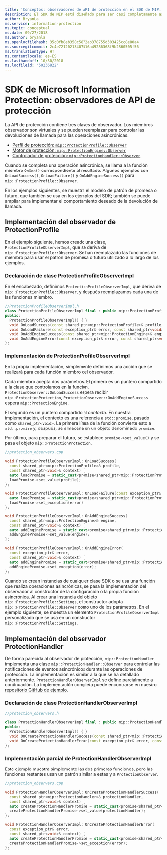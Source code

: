 ```yaml
---
title: 'Conceptos: observadores de API de protección en el SDK de MIP.'
description: El SDK de MIP está diseñado para ser casi completamente asincrónico. Este artículo le ayudará a comprender cómo se implementan y se usan los observadores de API de protección para el asincronismo.
author: BryanLa
ms.service: information-protection
ms.topic: conceptual
ms.date: 09/27/2018
ms.author: bryanla
ms.openlocfilehash: 35c0fb8eb358c5872ab378755d303425cc8e80a4
ms.sourcegitcommit: 2c4e72120213407516a49286368f9b2860505f56
ms.translationtype: HT
ms.contentlocale: es-ES
ms.lasthandoff: 10/30/2018
ms.locfileid: "50236822"
---
```

# <a name="microsoft-information-protection-sdk---protection-api-observers"></a>SDK de Microsoft Information Protection: observadores de API de protección

La API de protección contiene tres clases de observador. Los miembros observador son virtuales y se pueden reemplazar para controlar las devoluciones de llamada para las operaciones asincrónicas.

- [Perfil de protección: `mip::ProtectionProfile::Observer`](reference/class_mip_ProtectionProfile_observer.md)
- [Motor de protección: `mip::ProtectionEngine::Observer`](reference/class_mip_ProtectionEngine_observer.md)
- [Controlador de protección: `mip::ProtectionHandler::Observer`](reference/class_mip_Protectionhandler_observer.md)

Cuando se completa una operación asincrónica, se llama a la función miembro `OnXxx()` correspondiente al resultado. Algunos ejemplos son `OnLoadSuccess()`, `OnLoadFailure()` y `OnAddEngineSuccess()` para `mip::ProtectionProfile::Observer`.

En los ejemplos siguientes, se muestra el modelo de patrón de promesa o futuro, que también se usa en los ejemplos del SDK; también se puede ampliar para implementar el comportamiento deseado de la devolución de llamada. 

## <a name="protectionprofile-observer-implementation"></a>Implementación del observador de ProtectionProfile

En el ejemplo siguiente, hemos creado una clase, `ProtectionProfileObserverImpl`, que se deriva de `mip::ProtectionProfile::Observer`. Se han reemplazado las funciones de miembro para usar el patrón de promesa o futuro utilizado a lo largo de los ejemplos.

### <a name="protectionprofileobserverimpl-class-declaration"></a>Declaración de clase ProtectionProfileObserverImpl

En el encabezado, definimos `ProtectionProfileObserverImpl`, que deriva de `mip::ProtectionProfile::Observer`, y después reemplazamos cada una de las funciones miembro.

```cpp
//ProtectionProfileObserverImpl.h
class ProtectionProfileObserverImpl final : public mip::ProtectionProfile::Observer {
public:
  ProtectionProfileObserverImpl() { }
  void OnLoadSuccess(const shared_ptr<mip::ProtectionProfile>& profile, const shared_ptr<void>& context) override;
  void OnLoadFailure(const exception_ptr& error, const shared_ptr<void>& context) override;
  void OnAddEngineSuccess(const shared_ptr<mip::ProtectionEngine>& engine, const shared_ptr<void>& context) override;
  void OnAddEngineError(const exception_ptr& error, const shared_ptr<void>& context) override;
};
```

### <a name="protectionprofileobserverimpl-implementation"></a>Implementación de ProtectionProfileObserverImpl

En la propia implementación, simplemente definimos una acción que se realizará para cada función miembro del observador.

Cada miembro acepta dos parámetros. El primero es un puntero compartido a la clase que controlamos en la función. `ProtectionObserver::OnLoadSuccess` espera recibir `mip::ProtectionProtection`, `ProtectionObserver::OnAddEngineSuccess` espera `mip::ProtectionEngine`.

El segundo es un puntero compartido al *contexto*. En nuestra implementación, el contexto es una referencia a `std::promise`, pasado como `shared_ptr<void>`. La primera línea de la función convierte esto a `std::promise` y, después, se almacena en un objeto denominado `promise`.

Por último, para preparar el futuro, se establece `promise->set_value()` y se pasa el objeto `mip::ProtectionProtection`.

```cpp
//protection_observers.cpp

void ProtectionProfileObserverImpl::OnLoadSuccess(
  const shared_ptr<mip::ProtectionProfile>& profile,
  const shared_ptr<void>& context) {
  auto loadPromise = static_cast<promise<shared_ptr<mip::ProtectionProfile>>*>(context.get());
  loadPromise->set_value(profile);
};

void ProtectionProfileObserverImpl::OnLoadFailure(const exception_ptr& error, const shared_ptr<void>& context) {
  auto loadPromise = static_cast<promise<shared_ptr<mip::ProtectionProfile>>*>(context.get());
  loadPromise->set_exception(error);
};

void ProtectionProfileObserverImpl::OnAddEngineSuccess(
  const shared_ptr<mip::ProtectionEngine>& engine,
  const shared_ptr<void>& context) {
  auto addEnginePromise = static_cast<promise<shared_ptr<mip::ProtectionEngine>>*>(context.get());
  addEnginePromise->set_value(engine);
};

void ProtectionProfileObserverImpl::OnAddEngineError(
  const exception_ptr& error,
  const shared_ptr<void>& context) {
  auto addEnginePromise = static_cast<promise<shared_ptr<mip::ProtectionEngine>>*>(context.get());
  addEnginePromise->set_exception(error);
};
```

Cuando se crean instancias de cualquier clase SDK o se usa una función que realiza operaciones asincrónicas, se pasa la implementación del observador al constructor de la configuración o la propia función asincrónica. Al crear una instancia del objeto `mip::ProtectionProfile::Settings`, el constructor adopta `mip::ProtectionProfile::Observer` como uno de los parámetros. En el ejemplo siguiente, se muestra un elemento `ProtectionProfileObserverImpl` personalizado que se usa en un constructor `mip::ProtectionProfile::Settings`.

## <a name="protectionhandler-observer-implementation"></a>Implementación del observador ProtectionHandler

De forma parecida al observador de protección, `mip::ProtectionHandler` implementa una clase `mip::ProtectionHandler::Observer` para controlar las notificaciones de eventos asincrónicos durante las operaciones de protección. La implementación es similar a la que se ha detallado anteriormente. `ProtectionHandlerObserverImpl` se define parcialmente a continuación. La implementación completa puede encontrarse en nuestro [repositorio GitHub de ejemplo](https://azure.microsoft.com/resources/samples/?sort=0&term=mip+sdk).

### <a name="protectionhandlerobserverimpl-class-declaration"></a>Declaración de clase ProtectionHandlerObserverImpl

```cpp
//protection_observers.h

class ProtectionHandlerObserverImpl final : public mip::ProtectionHandler::Observer {
public:
  ProtectionHandlerObserverImpl() { }
  void OnCreateProtectionHandlerSuccess(const shared_ptr<mip::ProtectionHandler>& protectionHandler, const shared_ptr<void>& context) override;
  void OnCreateProtectionHandlerError(const exception_ptr& error, const shared_ptr<void>& context) override;
};
```

### <a name="protectionhandlerobserverimpl-partial-implementation"></a>Implementación parcial de ProtectionHandlerObserverImpl

Este ejemplo muestra simplemente las dos primeras funciones, pero las funciones restantes usan un patrón similar a estas y a `ProtectionObserver`.

```cpp
//protection_observers.cpp

void ProtectionHandlerObserverImpl::OnCreateProtectionHandlerSuccess(
  const shared_ptr<mip::ProtectionHandler>& protectionHandler,
  const shared_ptr<void>& context) {
  auto createProtectionHandlerPromise = static_cast<promise<shared_ptr<mip::ProtectionHandler>>*>(context.get());
  createProtectionHandlerPromise->set_value(protectionHandler);
};

void ProtectionHandlerObserverImpl::OnCreateProtectionHandlerError(
  const exception_ptr& error,
  const shared_ptr<void>& context) {
  auto createProtectionHandlerPromise = static_cast<promise<shared_ptr<mip::ProtectionHandler>>*>(context.get());
  createProtectionHandlerPromise->set_exception(error);
};
```


